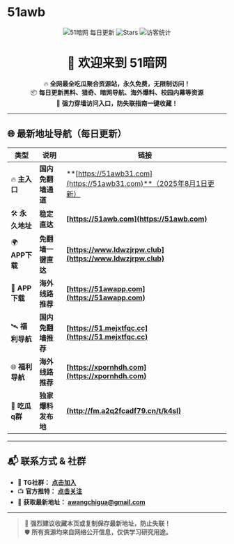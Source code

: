 # 51awb

<p align="center">
  <img src="https://img.shields.io/badge/51暗网-每日更新-ff69b4.svg?style=for-the-badge" alt="51暗网 每日更新">
  <img src="https://img.shields.io/github/stars/51awb/51awb?style=for-the-badge" alt="Stars">
  <img src="https://visitor-badge.laobi.icu/badge?page_id=51awb.51awb" alt="访客统计" style="max-width:100%;">
</p>

<h1 align="center">👋 欢迎来到 51暗网</h1>

<p align="center">
  🔥 <strong>全网最全吃瓜聚合资源站，永久免费，无限制访问！</strong><br>
  📦 <strong>每日更新黑料、猎奇、暗网导航、海外爆料、校园内幕等资源</strong><br>
  🚀 <strong>强力穿墙访问入口，防失联指南一键收藏！</strong>
</p>

---

## 🌐 **最新地址导航（每日更新）**

| **类型**        | **说明**           | **链接** |
|----------------|--------------------|----------|
| 🔥 **主入口**   | **国内免翻墙通道** | **[https://51awb31.com](https://51awb31.com)**（2025年8月1日更新） |
| 🛠 **永久地址** | **稳定直达**       | **[https://51awb.com](https://51awb.com)** |
| 🌍 **APP下载**  | **免翻墙一键直达** | **[https://www.ldwzjrpw.club](https://www.ldwzjrpw.club)** |
| 📲 **APP下载**  | **海外线路推荐**   | **[https://51awapp.com](https://51awapp.com)** |
| 🛰️ **福利导航** | **国内免翻墙推荐** | **[https://51.mejxtfqc.cc](https://51.mejxtfqc.cc)** |
| 🌐 **福利导航** | **海外线路推荐**   | **[https://xpornhdh.com](https://xpornhdh.com)** |
| 🍉 **吃瓜q群**  | **独家爆料发布地** | **[(http://fm.a2q2fcadf79.cn/t/k4sI)]((http://fm.a2q2fcadf79.cn/t/k4sI))** |

---

## 📬 **联系方式 & 社群**

- 💬 **TG社群：** [**点击加入**](https://t.me/anwangcg)
- 📺 **官方推特：** [**点击关注**](https://t.me/awcgg88)
- 📧 **获取最新地址：** **awangchigua@gmail.com**

---

> 📌 **强烈建议收藏本页或复制保存最新地址，防止失联！**  
> 🛡️ **所有资源均来自网络公开信息，仅供学习研究用途。**
